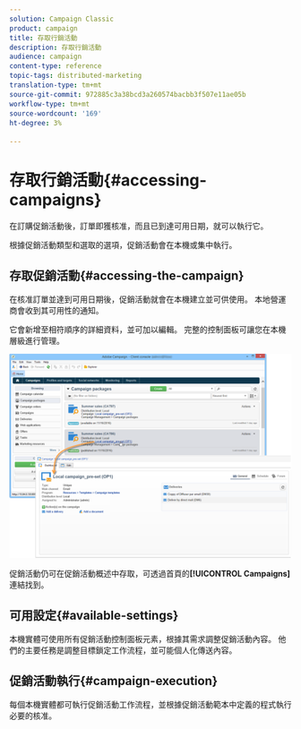 ```yaml
---
solution: Campaign Classic
product: campaign
title: 存取行銷活動
description: 存取行銷活動
audience: campaign
content-type: reference
topic-tags: distributed-marketing
translation-type: tm+mt
source-git-commit: 972885c3a38bcd3a260574bacbb3f507e11ae05b
workflow-type: tm+mt
source-wordcount: '169'
ht-degree: 3%

---
```



# 存取行銷活動{#accessing-campaigns}

在訂購促銷活動後，訂單即獲核准，而且已到達可用日期，就可以執行它。

根據促銷活動類型和選取的選項，促銷活動會在本機或集中執行。

## 存取促銷活動{#accessing-the-campaign}

在核准訂單並達到可用日期後，促銷活動就會在本機建立並可供使用。 本地營運商會收到其可用性的通知。

它會新增至相符順序的詳細資料，並可加以編輯。 完整的控制面板可讓您在本機層級進行管理。

![](assets/mkg_dist_local_op_edit_new_op1.png)

促銷活動仍可在促銷活動概述中存取，可透過首頁的&#x200B;**[!UICONTROL Campaigns]**&#x200B;連結找到。

## 可用設定{#available-settings}

本機實體可使用所有促銷活動控制面板元素，根據其需求調整促銷活動內容。 他們的主要任務是調整目標鎖定工作流程，並可能個人化傳送內容。

## 促銷活動執行{#campaign-execution}

每個本機實體都可執行促銷活動工作流程，並根據促銷活動範本中定義的程式執行必要的核准。
